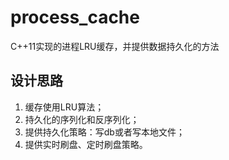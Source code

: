 # process_cache
C++11实现的进程LRU缓存，并提供数据持久化的方法

## 设计思路
1. 缓存使用LRU算法；
2. 持久化的序列化和反序列化；
3. 提供持久化策略：写db或者写本地文件；
4. 提供实时刷盘、定时刷盘策略。
